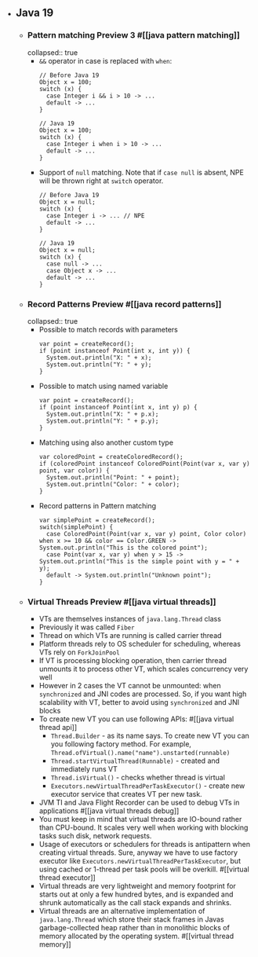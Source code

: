 - ## Java 19
	- ### Pattern matching Preview 3 #[[java pattern matching]]
	  collapsed:: true
		- `&&` operator in case  is replaced with `when`:
		  ```
		  // Before Java 19
		  Object x = 100;
		  switch (x) {
		    case Integer i && i > 10 -> ...
		    default -> ...
		  }
		  
		  // Java 19
		  Object x = 100;
		  switch (x) {
		    case Integer i when i > 10 -> ...
		    default -> ...
		  }
		  ```
		- Support of `null` matching. Note that if `case null` is absent, NPE will be thrown right at `switch` operator.
		  ```
		  // Before Java 19
		  Object x = null;
		  switch (x) {
		    case Integer i -> ... // NPE
		    default -> ...
		  }
		  
		  // Java 19
		  Object x = null;
		  switch (x) {
		    case null -> ...
		    case Object x -> ...
		    default -> ...
		  }
		  ```
	- ### Record Patterns Preview #[[java record patterns]]
	  collapsed:: true
		- Possible to match records with parameters
		  ```
		  var point = createRecord();
		  if (point instanceof Point(int x, int y)) {
		    System.out.println("X: " + x);
		    System.out.println("Y: " + y);
		  }
		  ```
		- Possible to match using named variable
		  ```
		  var point = createRecord();
		  if (point instanceof Point(int x, int y) p) {
		    System.out.println("X: " + p.x);
		    System.out.println("Y: " + p.y);
		  }
		  ```
		- Matching using also another custom type
		  ```
		  var coloredPoint = createColoredRecord();
		  if (coloredPoint instanceof ColoredPoint(Point(var x, var y) point, var color)) {
		    System.out.println("Point: " + point);
		    System.out.println("Color: " + color);
		  }
		  ```
		- Record patterns in Pattern matching
		  ```
		  var simplePoint = createRecord();
		  switch(simplePoint) {
		    case ColoredPoint(Point(var x, var y) point, Color color) when x >= 10 && color == Color.GREEN -> System.out.println("This is the colored point");
		    case Point(var x, var y) when y > 15 -> System.out.println("This is the simple point with y = " + y);
		    default -> System.out.println("Unknown point");
		  }
		  ```
	- ### Virtual Threads Preview #[[java virtual threads]]
		- VTs are themselves instances of `java.lang.Thread` class
		- Previously it was called `Fiber`
		- Thread on which VTs are running is called carrier thread
		- Platform threads rely to OS scheduler for scheduling, whereas VTs rely on `ForkJoinPool`
		- If VT is processing blocking operation, then carrier thread unmounts it to process other VT, which scales concurrency very well
		- However in 2 cases the VT cannot be unmounted: when `synchronized` and JNI codes are processed. So, if you want high scalability with VT, better to avoid using `synchronized` and JNI blocks
		- To create new VT you can use following APIs: #[[java virtual thread api]]
			- `Thread.Builder` - as its name says.  To create new VT you can you following factory method. For example, `Thread.ofVirtual().name("name").unstarted(runnable)`
			- `Thread.startVirtualThread(Runnable)` - created and immediately runs VT
			- `Thread.isVirtual()` - checks whether thread is virtual
			- `Executors.newVirtualThreadPerTaskExecutor()` - create new executor service that creates VT per new task.
		- JVM TI and Java Flight Recorder can be used to debug VTs in applications #[[java virtual threads debug]]
		- You must keep in mind that virtual threads are IO-bound rather than CPU-bound. It scales very well when working with blocking tasks such disk, network requests.
		- Usage of executors or schedulers for threads is antipattern when creating virtual threads. Sure, anyway we have to use factory executor like `Executors.newVirtualThreadPerTaskExecutor`, but using cached or 1-thread per task pools will be overkill. #[[virtual thread executor]]
		- Virtual threads are very lightweight and memory footprint for starts out at only a few hundred bytes, and is expanded and shrunk automatically as the call stack expands and shrinks.
		- Virtual threads are an alternative implementation of  `java.lang.Thread` which store their stack frames in Javas garbage-collected heap rather than in monolithic blocks of memory allocated by the operating system. #[[virtual thread memory]]